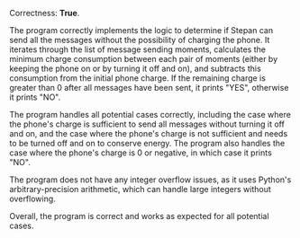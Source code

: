 Correctness: **True**.

The program correctly implements the logic to determine if Stepan can send all the messages without the possibility of charging the phone. It iterates through the list of message sending moments, calculates the minimum charge consumption between each pair of moments (either by keeping the phone on or by turning it off and on), and subtracts this consumption from the initial phone charge. If the remaining charge is greater than 0 after all messages have been sent, it prints "YES", otherwise it prints "NO".

The program handles all potential cases correctly, including the case where the phone's charge is sufficient to send all messages without turning it off and on, and the case where the phone's charge is not sufficient and needs to be turned off and on to conserve energy. The program also handles the case where the phone's charge is 0 or negative, in which case it prints "NO".

The program does not have any integer overflow issues, as it uses Python's arbitrary-precision arithmetic, which can handle large integers without overflowing.

Overall, the program is correct and works as expected for all potential cases.